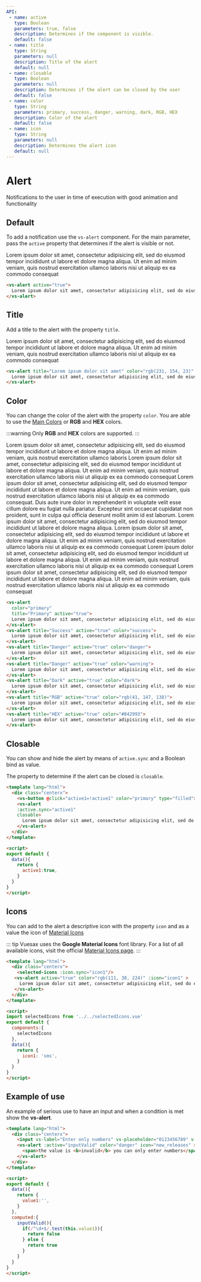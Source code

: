```yaml
---
API:
 - name: active
   type: Boolean
   parameters: true, false
   description: Determines if the component is visible.
   default: false
 - name: title
   type: String
   parameters: null
   description: Title of the alert
   default: null
 - name: closable
   type: Boolean
   parameters: null
   description: Determines if the alert can be closed by the user
   default: false
 - name: color
   type: String
   parameters: primary, success, danger, warning, dark, RGB, HEX
   description: Color of the alert
   default: false
 - name: icon
   type: String
   parameters: null
   description: Determines the alert icon
   default: null
---
```


# Alert

<box header>

  Notifications to the user in time of execution with good animation and functionality

</box>


<box>

## Default

To add a notification use the `vs-alert` component. For the main parameter, pass the `active` property that determines if the alert is visible or not.

<vuecode md>
<div slot="demo">
<vs-alert active="true">
  Lorem ipsum dolor sit amet, consectetur adipisicing elit, sed do eiusmod tempor incididunt ut labore et dolore magna aliqua. Ut enim ad minim veniam, quis nostrud exercitation ullamco laboris nisi ut aliquip ex ea commodo consequat
</vs-alert>
</div>
<div slot="code">

```html
<vs-alert active="true">
  Lorem ipsum dolor sit amet, consectetur adipisicing elit, sed do eiusmod tempor incididunt ut labore et dolore magna aliqua. Ut enim ad minim veniam, quis nostrud exercitation ullamco laboris nisi ut aliquip ex ea commodo consequat
</vs-alert>
```

</div>
</vuecode>
</box>

<box>

## Title

Add a title to the alert with the property `title`.

<vuecode md>
<div slot="demo">
<vs-alert title="Lorem ipsum dolor sit amet" color="rgb(231, 154, 23)" active="true">
  Lorem ipsum dolor sit amet, consectetur adipisicing elit, sed do eiusmod tempor incididunt ut labore et dolore magna aliqua. Ut enim ad minim veniam, quis nostrud exercitation ullamco laboris nisi ut aliquip ex ea commodo consequat
</vs-alert>
</div>
<div slot="code">

```html
<vs-alert title="Lorem ipsum dolor sit amet" color="rgb(231, 154, 23)" active="true">
  Lorem ipsum dolor sit amet, consectetur adipisicing elit, sed do eiusmod tempor incididunt ut labore et dolore magna aliqua. Ut enim ad minim veniam, quis nostrud exercitation ullamco laboris nisi ut aliquip ex ea commodo consequat
</vs-alert>
```

</div>
</vuecode>
</box>

<box>

## Color

You can change the color of the alert with the property `color`. You are able to use the [Main Colors](/theme/) or **RGB** and **HEX** colors.

:::warning
  Only **RGB** and **HEX** colors are supported.
:::

<vuecode md>
<div slot="demo">
<vs-alert  title="Primary" active="true" color="primary">
  Lorem ipsum dolor sit amet, consectetur adipisicing elit, sed do eiusmod tempor incididunt ut labore et dolore magna aliqua. Ut enim ad minim veniam, quis nostrud exercitation ullamco laboris
</vs-alert>
<vs-alert style="margin-top: 10px" title="Success" active="true" color="success">
  Lorem ipsum dolor sit amet, consectetur adipisicing elit, sed do eiusmod tempor incididunt ut labore et dolore magna aliqua. Ut enim ad minim veniam, quis nostrud exercitation ullamco laboris nisi ut aliquip ex ea commodo consequat
</vs-alert>
<vs-alert style="margin-top: 10px" title="Danger" active="true" color="danger">
  Lorem ipsum dolor sit amet, consectetur adipisicing elit, sed do eiusmod tempor incididunt ut labore et dolore magna aliqua. Ut enim ad minim veniam, quis nostrud exercitation ullamco laboris nisi ut aliquip ex ea commodo consequat. Duis aute irure dolor in reprehenderit in voluptate velit esse cillum dolore eu fugiat nulla pariatur. Excepteur sint occaecat cupidatat non proident, sunt in culpa qui officia deserunt mollit anim id est laborum.
</vs-alert>
<vs-alert style="margin-top: 10px" title="Danger" active="true" color="warning">
  Lorem ipsum dolor sit amet, consectetur adipisicing elit, sed do eiusmod tempor incididunt ut labore et dolore magna aliqua.
</vs-alert>
<vs-alert style="margin-top: 10px" title="Dark" active="true" color="dark">
  Lorem ipsum dolor sit amet, consectetur adipisicing elit, sed do eiusmod tempor incididunt ut labore et dolore magna aliqua. Ut enim ad minim veniam, quis nostrud exercitation ullamco laboris nisi ut aliquip ex ea commodo consequat
</vs-alert>
<vs-alert style="margin-top: 10px" title="RGB" active="true" color="rgb(41, 147, 138)">
  Lorem ipsum dolor sit amet, consectetur adipisicing elit, sed do eiusmod tempor incididunt ut labore et dolore magna aliqua. Ut enim ad minim veniam, quis nostrud exercitation ullamco laboris nisi ut aliquip ex ea commodo consequat
</vs-alert>
<vs-alert style="margin-top: 10px" title="HEX" active="true" color="#842993">
  Lorem ipsum dolor sit amet, consectetur adipisicing elit, sed do eiusmod tempor incididunt ut labore et dolore magna aliqua. Ut enim ad minim veniam, quis nostrud exercitation ullamco laboris nisi ut aliquip ex ea commodo consequat
</vs-alert>
</div>
<div slot="code">

```html
<vs-alert
  color="primary"
  title="Primary" active="true">
  Lorem ipsum dolor sit amet, consectetur adipisicing elit, sed do eiusmod tempor incididunt ut labore et dolore magna aliqua. Ut enim ad minim veniam, quis nostrud exercitation ullamco laboris
</vs-alert>
<vs-alert title="Success" active="true" color="success">
  Lorem ipsum dolor sit amet, consectetur adipisicing elit, sed do eiusmod tempor incididunt ut labore et dolore magna aliqua. Ut enim ad minim veniam, quis nostrud exercitation ullamco laboris nisi ut aliquip ex ea commodo consequat
</vs-alert>
<vs-alert title="Danger" active="true" color="danger">
  Lorem ipsum dolor sit amet, consectetur adipisicing elit, sed do eiusmod tempor incididunt ut labore et dolore magna aliqua. Ut enim ad minim veniam, quis nostrud exercitation ullamco laboris nisi ut aliquip ex ea commodo consequat. Duis aute irure dolor in reprehenderit in voluptate velit esse cillum dolore eu fugiat nulla pariatur. Excepteur sint occaecat cupidatat non proident, sunt in culpa qui officia deserunt mollit anim id est laborum.
</vs-alert>
<vs-alert title="Danger" active="true" color="warning">
  Lorem ipsum dolor sit amet, consectetur adipisicing elit, sed do eiusmod tempor incididunt ut labore et dolore magna aliqua.
</vs-alert>
<vs-alert title="Dark" active="true" color="dark">
  Lorem ipsum dolor sit amet, consectetur adipisicing elit, sed do eiusmod tempor incididunt ut labore et dolore magna aliqua. Ut enim ad minim veniam, quis nostrud exercitation ullamco laboris nisi ut aliquip ex ea commodo consequat
</vs-alert>
<vs-alert title="RGB" active="true" color="rgb(41, 147, 138)">
  Lorem ipsum dolor sit amet, consectetur adipisicing elit, sed do eiusmod tempor incididunt ut labore et dolore magna aliqua. Ut enim ad minim veniam, quis nostrud exercitation ullamco laboris nisi ut aliquip ex ea commodo consequat
</vs-alert>
<vs-alert title="HEX" active="true" color="#842993">
  Lorem ipsum dolor sit amet, consectetur adipisicing elit, sed do eiusmod tempor incididunt ut labore et dolore magna aliqua. Ut enim ad minim veniam, quis nostrud exercitation ullamco laboris nisi ut aliquip ex ea commodo consequat
</vs-alert>
```

</div>
</vuecode>
</box>

<box>

## Closable

You can show and hide the alert by means of `active.sync` and a Boolean bind as value.

The property to determine if the alert can be closed is `closable`.

<vuecode md>
<div slot="demo">
  <Demos-Alert-Closable />
</div>
<div slot="code">

```html
<template lang="html">
  <div class="centerx">
    <vs-button @click="active1=!active1" color="primary" type="filled">{{!active1?'Open Alert':'Close Alert'}}</vs-button>
    <vs-alert
    :active.sync="active1"
    closable>
      Lorem ipsum dolor sit amet, consectetur adipisicing elit, sed do eiusmod tempor incididunt ut labore et dolore magna aliqua. Ut enim ad minim veniam, quis nostrud exercitation ullamco laboris nisi ut aliquip ex ea commodo consequat
    </vs-alert>
  </div>
</template>

<script>
export default {
  data(){
    return {
      active1:true,
    }
  }
}
</script>
```

</div>
</vuecode>
</box>

<box>

## Icons

You can add to the alert a descriptive icon with the property `icon` and as a value the icon of [Material Icons](https://material.io/icons/)

::: tip
Vuesax uses the **Google Material Icons** font library. For a list of all available icons, visit the official [Material Icons page](https://material.io/icons/).
:::

<vuecode md>
<div slot="demo">
  <Demos-Alert-Icons />
</div>
<div slot="code">

```html
<template lang="html">
  <div class="centerx">
    <selected-icons :icon.sync="icon1"/>
   <vs-alert active="true" color="rgb(111, 38, 224)" :icon="icon1" >
     Lorem ipsum dolor sit amet, consectetur adipisicing elit, sed do eiusmod tempor incididunt ut labore et dolore magna aliqua. Ut enim ad minim veniam, quis nostrud exercitation ullamco laboris nisi ut aliquip ex ea commodo consequat
   </vs-alert>
  </div>
</template>

<script>
import selectedIcons from '../../selectedIcons.vue'
export default {
  components:{
    selectedIcons
  },
  data(){
    return {
      icon1: 'sms',
    }
  }
}
</script>
```

</div>
</vuecode>
</box>

<box>

## Example of use

An example of serious use to have an input and when a condition is met show the **vs-alert**.

<vuecode md>
<div slot="demo">
  <Demos-Alert-Exampleofuse />
</div>
<div slot="code">

```html
<template lang="html">
  <div class="centerx">
    <input vs-label="Enter only numbers" vs-placeholder="0123456789" v-model="value1"/>
    <vs-alert :active="inputValid" color="danger" icon="new_releases" >
      <span>the value is <b>invalid</b> you can only enter numbers</span>
    </vs-alert>
  </div>
</template>

<script>
export default {
  data(){
    return {
      value1:'',
    }
  },
  computed:{
    inputValid(){
      if(/^\d+$/.test(this.value1)){
        return false
      } else {
        return true
      }
    }
  }
}
</script>
```

</div>
</vuecode>
</box>
